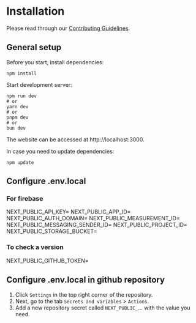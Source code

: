 # Installation

Please read through our [Contributing Guidelines](CONTRIBUTING.md).

## General setup

Before you start, install dependencies:

```
npm install
```

Start development server:

```
npm run dev
# or
yarn dev
# or
pnpm dev
# or
bun dev
```

The website can be accessed at http://localhost:3000.

In case you need to update dependencies:

```
npm update
```

## Configure .env.local

### For firebase

NEXT_PUBLIC_API_KEY=
NEXT_PUBLIC_APP_ID=
NEXT_PUBLIC_AUTH_DOMAIN=
NEXT_PUBLIC_MEASUREMENT_ID=
NEXT_PUBLIC_MESSAGING_SENDER_ID=
NEXT_PUBLIC_PROJECT_ID=
NEXT_PUBLIC_STORAGE_BUCKET=

### To check a version

NEXT_PUBLIC_GITHUB_TOKEN=

## Configure .env.local in github repository

1. Click `Settings` in the top right corner of the repository.
2. Next, go to the tab `Secrets and variables` > `Actions`.
3. Add a new repository secret called `NEXT_PUBLIC_`... with the value you need.
